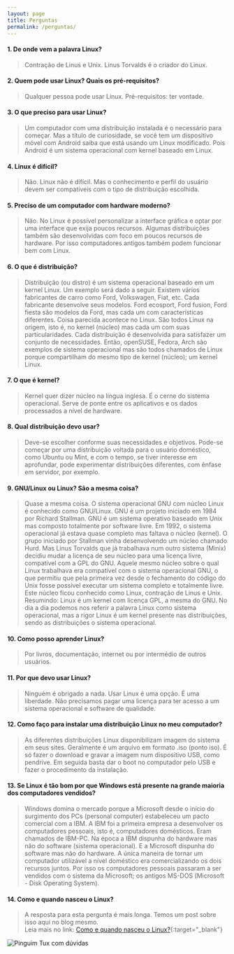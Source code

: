 ```yaml
---
layout: page
title: Perguntas
permalink: /perguntas/
---
```

#### 1. De onde vem a palavra Linux?
> Contração de Linus e Unix. Linus Torvalds é o criador do Linux.

#### 2. Quem pode usar Linux? Quais os pré-requisitos?
> Qualquer pessoa pode usar Linux. Pré-requisitos: ter vontade.

#### 3. O que preciso para usar Linux?
> Um computador com uma distribuição instalada é o necessário para começar. Mas a título de curiosidade, se você tem um dispositivo móvel com Android saiba que está usando um Linux modificado. Pois Android é um sistema operacional com kernel baseado em Linux.

#### 4. Linux é difícil?
> Não. Linux não é difícil. Mas o conhecimento e perfil do usuário devem ser compatíveis com o tipo de distribuição escolhida.

#### 5. Preciso de um computador com hardware moderno?
> Não. No Linux é possível personalizar a interface gráfica e optar por uma interface que exija poucos recursos. Algumas distribuições também são desenvolvidas com foco em poucos recursos de hardware. Por isso computadores antigos também podem funcionar bem com Linux.

#### 6. O que é distribuição?
> Distribuição (ou distro) é um sistema operacional baseado em um kernel Linux. Um exemplo será dado a seguir. Existem vários fabricantes de carro como Ford, Volkswagen, Fiat, etc. Cada fabricante desenvolve seus modelos. Ford ecosport, Ford fusion, Ford fiesta são modelos da Ford, mas cada um com características diferentes. Coisa parecida acontece no Linux. São todos Linux na origem, isto é, no kernel (núcleo) mas cada um com suas particularidades. Cada distribuição é desenvolvida para satisfazer um conjunto de necessidades. Então, openSUSE, Fedora, Arch são exemplos de sistema operacional mas são todos chamados de Linux porque compartilham do mesmo tipo de kernel (núcleo); um kernel Linux.

#### 7. O que é kernel?
> Kernel quer dizer núcleo na língua inglesa. É o cerne do sistema operacional. Serve de ponte entre os aplicativos e os dados processados a nível de hardware.

#### 8. Qual distribuição devo usar?
> Deve-se escolher conforme suas necessidades e objetivos. Pode-se começar por uma distribuição voltada para o usuário doméstico, como Ubuntu ou Mint, e com o tempo, se tiver interesse em aprofundar, pode experimentar distribuições diferentes, com ênfase em servidor, por exemplo.

#### 9. GNU/Linux ou Linux? São a mesma coisa?
> Quase a mesma coisa. O sistema operacional GNU com núcleo Linux é conhecido como GNU/Linux. GNU é um projeto iniciado em 1984 por Richard Stallman. GNU é um sistema operativo baseado em Unix mas composto totalmente por software livre. Em 1992, o sistema operacional já estava quase completo mas faltava o núcleo (kernel). O grupo iniciado por Stallman vinha desenvolvendo um núcleo chamado Hurd. Mas Linus Torvalds que já trabalhava num outro sistema (Minix) decidiu mudar a licença de seu núcleo para uma licença livre, compatível com a GPL do GNU. Aquele mesmo núcleo sobre o qual Linux trabalhava era compatível com o sistema operacional GNU, o que permitiu que pela primeira vez desde o fechamento do código do Unix fosse possível executar um sistema completo e totalmente livre. Este núcleo ficou conhecido como Linux, contração de Linus e Unix. Resumindo: Linux é um kernel com licença GPL, a mesma do GNU. No dia a dia podemos nos referir a palavra Linux como sistema operacional, mas a rigor Linux é um kernel presente nas distribuições, sendo as distribuições o sistema operacional.

#### 10. Como posso aprender Linux?
> Por livros, documentação, internet ou por intermédio de outros usuários.

#### 11. Por que devo usar Linux?
> Ninguém é obrigado a nada. Usar Linux é uma opção. É uma liberdade. Não precisamos pagar uma licença para ter acesso a um sistema operacional e software de qualidade.

#### 12. Como faço para instalar uma distribuição Linux no meu computador?
> As diferentes distribuições Linux disponibilizam imagem do sistema em seus sites. Geralmente é um arquivo em formato .iso (ponto iso). É só fazer o download e gravar a imagem num dispositivo USB, como pendrive. Em seguida basta dar o boot no computador pelo USB e fazer o procedimento da instalação.

#### 13. Se Linux é tão bom por que Windows está presente na grande maioria dos computadores vendidos?
> Windows domina o mercado porque a Microsoft desde o início do surgimento dos PCs (personal computer) estabeleceu um pacto comercial com a IBM. A IBM foi a primeira empresa a desenvolver os computadores pessoais, isto é, computadores domésticos. Eram chamados de IBM-PC. Na época a IBM dispunha do hardware mas não do software (sistema operacional). E a Microsoft dispunha do software mas não do hardware. A única maneira de tornar um computador utilizável a nível doméstico era comercializando os dois recursos juntos. Por isso os computadores pessoais passaram a ser vendidos com o sistema da Microsoft; os antigos MS-DOS (Microsoft - Disk Operating System).

#### 14. Como e quando nasceu o Linux?
> A resposta para esta pergunta é mais longa. Temos um post sobre isso aqui no blog mesmo.  
Leia mais no link: [Como e quando nasceu o Linux?](https://linuxnocafe.github.io/2018/07/01/como-quando-nasceu-linux.html){:target="_blank"}

![Pinguim Tux com dúvidas](https://raw.githubusercontent.com/JubittLinux/jubittlinux.github.io/master/img/linux_question.jpg)
